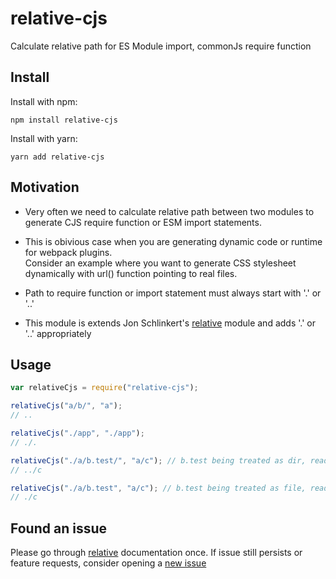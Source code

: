 # relative-cjs

Calculate relative path for ES Module import, commonJs require function

## Install

Install with npm:

```
npm install relative-cjs
```

Install with yarn:

```
yarn add relative-cjs
```

## Motivation

- Very often we need to calculate relative path between two modules to generate CJS require function or ESM import statements.

- This is obivious case when you are generating dynamic code or runtime for webpack plugins.  
  Consider an example where you want to generate CSS stylesheet dynamically with url() function pointing to real files.

- Path to require function or import statement must always start with '.' or '..'

- This module is extends Jon Schlinkert's [relative][relative] module and adds '.' or '..' appropriately

## Usage

```js
var relativeCjs = require("relative-cjs");

relativeCjs("a/b/", "a");
// ..

relativeCjs("./app", "./app");
// ./.

relativeCjs("./a/b.test/", "a/c"); // b.test being treated as dir, read relative module doc for more info
// ../c

relativeCjs("./a/b.test", "a/c"); // b.test being treated as file, read relative module doc for more info
// ./c
```

## Found an issue

Please go through [relative][relative] documentation once. If issue still persists or feature requests, consider opening a [new issue][issues]

[relative]: https://github.com/jonschlinkert/relative
[issues]: https://github.com/ppiyush13/relative-cjs/issues
